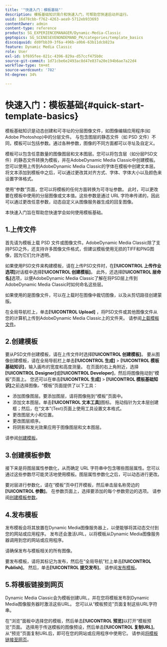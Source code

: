 ```yaml
---
title: '"快速入门：模板基础"'
description: 模板基础知识简介和快速入门，可帮助您快速启动并运行。
uuid: 16d78cbb-f762-4263-aea9-5712eb933693
contentOwner: admin
content-type: reference
products: SG_EXPERIENCEMANAGER/Dynamic-Media-Classic
geptopics: SG_SCENESEVENONDEMAND_PK/categories/template_basics
discoiquuid: dd0fbb39-3f6a-496b-a9b6-63b11dcb823a
feature: Dynamic Media Classic
role: User
exl-id: bf695fee-821c-4396-829a-d57ccf475b0c
source-git-commit: 1d71cbe6e2493ac8d47e837a20e194b6ae7a22d4
workflow-type: tm+mt
source-wordcount: '782'
ht-degree: 34%

---
```


# 快速入门：模板基础{#quick-start-template-basics}

模板基础知识是动态创建和可寻址的分层图像文件，如图像编辑应用程序(如Adobe Photoshop)中的分层文件。 与包含图层的静态文件（如 PSD 文件）不同，模板可以包括参数。通过各种参数，图像的不同方面都可以寻址及自定义。

模板可以包含任意数量的图像图层和文本图层。您可以将包含层（如分层PSD文件）的静态文件转换为模板，并在AdobeDynamic Media Classic中创建模板。 您可以使用上传到AdobeDynamic Media Classic的字体在模板中创建文本层。 将文本添加到模板中之后，可以通过更改其对齐方式、字体、字体大小以及颜色来设置字体格式。

使用“参数”页面，您可以将模板的任何方面转换为可寻址参数。 此时，可以更改要在模板中使用的分层图像或文本值。这些参数是通过 URL 字符串传递的，因此可以通过更改任意参数，动态自定义从图像服务器生成的回复图像。

本快速入门旨在帮助您快速学会如何使用模板基础。

## 1.上传文件

首先请为模板上载 PSD 文件或图像文件。AdobeDynamic Media Classic除了支持PSD之外，还支持许多图像文件格式，但建议模板使用无损的TIFF和PNG图像，因为它们允许透明。

如果使用PSD文件来构建模板，请在上传PSD文件时，在&#x200B;**[!UICONTROL 上传作业选项]**&#x200B;对话框中选择&#x200B;**[!UICONTROL 创建模板]**。 此外，还选择&#x200B;**[!UICONTROL 层命名]**&#x200B;选项，以便AdobeDynamic Media Classic了解在将PSD层上传到AdobeDynamic Media Classic时如何命名这些层。

如果使用的是图像文件，可以在上载时在图像中裁切图像，以及从剪切路径创建蒙版。

在全局导航栏上，单击&#x200B;**[!UICONTROL Upload]** ，将PSD文件或其他图像文件从您的计算机上传到AdobeDynamic Media Classic上的文件夹。 请参阅[上载模板文件](uploading-template-files.md#uploading_template_files)。

## 2.创建模板

要从PSD文件创建模板，请在上传文件时选择&#x200B;**[!UICONTROL 创建模板]**。 要从图像创建模板，请在全局导航栏上单击&#x200B;**[!UICONTROL 生成]** > **[!UICONTROL 模板基础知识]**，输入画布的宽度和高度测量。 在页面的右上角附近，选择&#x200B;**[!UICONTROL Designer]**&#x200B;或&#x200B;**[!UICONTROL Developer]**，然后将图像拖动到“模板”页面上。 您还可以在单击&#x200B;**[!UICONTROL 生成]** > **[!UICONTROL 模板基础知识]**&#x200B;之前选择图像&#x200B;*。*“模板”页面提供了以下工具：

* 添加图像图层。要添加图层，请将图像拖到“模板”页面中。
* 添加文本图层。单击&#x200B;**[!UICONTROL 文本工具]**&#x200B;图标。 拖动指针为文本层创建框；然后，在“文本”(Text)页面上使用工具设置文本格式。
* 更改图层大小和位置。
* 更改图层顺序。
* 将阴影和发光效果应用于图像图层和文本图层。

请参阅[创建模板](creating-template.md#creating_a_template)。

## 3.创建模板参数

接下来是将图层属性参数化，从而确定 URL 字符串中包含哪些图层属性。您可以通过这些参数尽可能灵活地使用模板。图层属性参数化之后，可以动态进行更改。

要对层进行参数化，请在“模板”页中打开模板，然后单击层名称旁边的&#x200B;**[!UICONTROL 参数]**。 在参数页面上，选择要添加的每个参数旁边的选项。 请参阅[创建模板参数](creating-template-parameters.md#creating_template_parameters)。

## 4.发布模板

发布模板会将其放置在Dynamic Media图像服务器上，以便能够将其动态交付到您的网站或应用程序。 发布还会激活URL，以将模板从Dynamic Media图像服务器调用到您的网站或应用程序。

请确保发布与模板相关的所有图像。

要发布模板，请将其标记为发布，然后在“全局导航”栏上单击&#x200B;**[!UICONTROL Publish]**。 然后，单击&#x200B;**[!UICONTROL 提交发布]**。 请参阅[发布模板](publishing-templates.md#publishing_templates)。

## 5.将模板链接到网页

Dynamic Media Classic会为模板创建URL，并在您将模板发布到Dynamic Media图像服务器时激活这些URL。 您可以从“模板预览”页面复制这些URL字符串。

在“浏览”面板中选择您的模板，然后单击&#x200B;**[!UICONTROL 预览]**&#x200B;以打开“模板预览”页面。 选择用于传送模板的图像预设，然后单击&#x200B;**[!UICONTROL 复制URL]**。 从“预览”页面复制URL后，即可在您的网站或应用程序中使用它。 请参阅[将模板链接至网页](linking-template-web-page.md#linking_a_template_to_a_web_page)。

